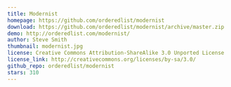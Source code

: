 ```yaml
---
title: Modernist
homepage: https://github.com/orderedlist/modernist
download: https://github.com/orderedlist/modernist/archive/master.zip
demo: http://orderedlist.com/modernist/
author: Steve Smith
thumbnail: modernist.jpg
license: Creative Commons Attribution-ShareAlike 3.0 Unported License
license_link: http://creativecommons.org/licenses/by-sa/3.0/
github_repo: orderedlist/modernist
stars: 310
---
```

